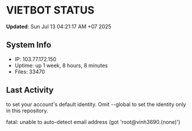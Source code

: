 # VIETBOT STATUS
**Updated**: Sun Jul 13 04:21:17 AM +07 2025

## System Info
- IP: 103.77.172.150
- Uptime: up 1 week, 8 hours, 8 minutes
- Files: 33470

## Last Activity

to set your account's default identity.
Omit --global to set the identity only in this repository.

fatal: unable to auto-detect email address (got 'root@vinh3690.(none)')
